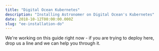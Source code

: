 ```yaml
---
title: "Digital Ocean Kubernetes"
description: "Installing Astronomer on Digital Ocean's Kubernetes"
date: 2018-10-12T00:00:00.000Z
slug: "ee-installation-do"
---
```

We're working on this guide right now - if you are trying to deploy here, drop us a line and we can help you through it.
